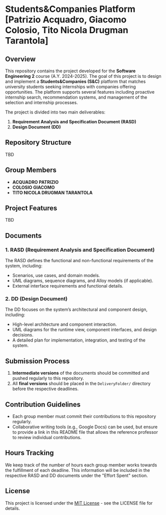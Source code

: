 # Students&Companies Platform [Patrizio Acquadro, Giacomo Colosio, Tito Nicola Drugman Tarantola]

## Overview

This repository contains the project developed for the **Software Engineering 2** course (A.Y. 2024-2025). The goal of this project is to design and implement a **Students&Companies (S&C)** platform that matches university students seeking internships with companies offering opportunities. The platform supports several features including proactive internship search, recommendation systems, and management of the selection and internship processes.

The project is divided into two main deliverables:
1. **Requirement Analysis and Specification Document (RASD)**
2. **Design Document (DD)**

## Repository Structure
TBD

## Group Members
- **ACQUADRO PATRIZIO**
- **COLOSIO GIACOMO**
- **TITO NICOLA DRUGMAN TARANTOLA**

## Project Features 

TBD

## Documents

### 1. RASD (Requirement Analysis and Specification Document)
The RASD defines the functional and non-functional requirements of the system, including:
- Scenarios, use cases, and domain models.
- UML diagrams, sequence diagrams, and Alloy models (if applicable).
- External interface requirements and functional details.
  
### 2. DD (Design Document)
The DD focuses on the system’s architectural and component design, including:
- High-level architecture and component interaction.
- UML diagrams for the runtime view, component interfaces, and design decisions.
- A detailed plan for implementation, integration, and testing of the system.

## Submission Process
1. **Intermediate versions** of the documents should be committed and pushed regularly to this repository.
2. All **final versions** should be placed in the `DeliveryFolder/` directory before the respective deadlines.

## Contribution Guidelines

- Each group member must commit their contributions to this repository regularly.
- Collaborative writing tools (e.g., Google Docs) can be used, but ensure to provide a link in this README file that allows the reference professor to review individual contributions.
  
## Hours Tracking
We keep track of the number of hours each group member works towards the fulfillment of each deadline. This information will be included in the respective RASD and DD documents under the "Effort Spent" section.

## License

This project is licensed under the [MIT License](LICENSE) - see the LICENSE file for details.
